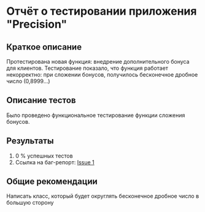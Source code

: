 # Отчёт о тестировании приложения "Precision"

## Краткое описание

Протестирована новая функция: внедрение дополнительного бонуса для клиентов. Тестирование показало, что функция работает некорректно: при сложении бонусов, получилось бесконечное дробное число (0,8999...)

## Описание тестов

Было проведено функциональное тестирование функции сложения бонусов.

## Результаты

1. 0 % успешных тестов
2. Ссылка на баг-репорт: [Issue 1](https://github.com/OlegSedov/homeworks-Precision/issues/1)

## Общие рекомендации

Написать класс, который будет округлять бесконечное дробное число в большую сторону